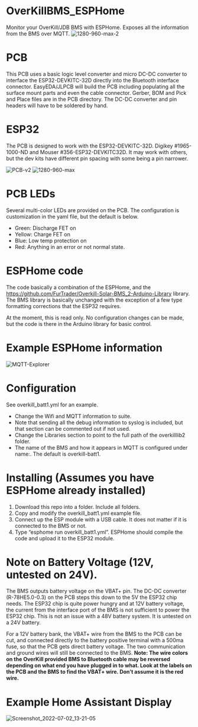 ﻿# OverKillBMS_ESPHome
Monitor your OverKill/JDB BMS with ESPHome. Exposes all the information from the BMS over MQTT. 
![1280-960-max-2](https://user-images.githubusercontent.com/107140997/177014934-49a9e192-bbda-47c8-b75a-70feade2163c.jpg)


# PCB
This PCB uses a basic logic level converter and micro DC-DC converter to interface the ESP32-DEVKITC-32D directly into the Bluetooth interface connector. EasyEDA/JLPCB will build the PCB including populating all the surface mount parts and even the cable connector. Gerber, BOM and Pick and Place files are in the PCB directory. The DC-DC converter and pin headers will have to be soldered by hand. 

# ESP32 
The PCB is designed to work with the ESP32-DEVKITC-32D. Digikey #1965-1000-ND and Mouser #356-ESP32-DEVKITC32D. It may work with others, but the dev kits have different pin spacing with some being a pin narrower.  

![PCB-v2](https://user-images.githubusercontent.com/107140997/177014873-3f73d354-1657-48e8-abae-97be63967e65.png)
![1280-960-max](https://user-images.githubusercontent.com/107140997/177014937-dcf19b92-7592-4c85-89b6-e7d1e986cb05.jpg)



# PCB LEDs
Several multi-color LEDs are provided on the PCB. The configuration is customization in the yaml file, but the default is below. 

- Green: Discharge FET on
- Yellow: Charge FET on
- Blue: Low temp protection on
- Red: Anything in an error or not normal state. 


# ESPHome code
The code basically a combination of the ESPHome, and the https://github.com/FurTrader/Overkill-Solar-BMS_2-Arduino-Library library. The BMS library is basically unchanged with the exception of a few type formatting corrections that the ESP32 requires. 

At the moment, this is read only. No configuration changes can be made, but the code is there in the Arduino library for basic control. 

# Example ESPHome information
![MQTT-Explorer](https://user-images.githubusercontent.com/107140997/177014871-44cc665a-d3e5-41db-851b-066be5fb917b.png)



# Configuration 
See overkill_batt1.yml for an example. 
- Change the Wifi and MQTT information to suite. 
- Note that sending all the debug information to syslog is included, but that section can be commented out if not used.
- Change the Libraries section to point to the full path of the overkilllib2 folder.
- The name of the BMS and how it appears in MQTT is configured under name:. The default is overkill-batt1. 

# Installing (Assumes you have ESPHome already installed)
1. Download this repo into a folder. Include all folders. 
2. Copy and modify the overkill_batt1.yml example file.
3. Connect up the ESP module with a USB cable. It does not matter if it is connected to the BMS or not. 
4. Type “esphome run overkill_batt1.yml”. ESPHome should compile the code and upload it to the ESP32 module. 


# Note on Battery Voltage (12V, untested on 24V). 
The BMS outputs battery voltage on the VBAT+ pin. The DC-DC converter (R-78HE5.0-0.3) on the PCB steps this down to the 5V the ESP32 chip needs. The ESP32 chip is quite power hungry and at 12V battery voltage, the current from the interface port of the BMS is not sufficient to power the ESP32 chip.
This is not an issue with a 48V battery system. It is untested on a 24V battery.  

For a 12V battery bank, the VBAT+ wire from the BMS to the PCB can be cut, and connected directly to the battery positive terminal with a 500ma fuse, so that the PCB gets direct battery voltage. The two communication and ground wires will still be connected to the BMS. **Note: The wire colors on the OverKill provided BMS to Bluetooth cable may be reversed depending on what end you have plugged in to what. Look at the labels on the PCB and the BMS to find the VBAT+ wire. Don’t assume it is the red wire.**



# Example Home Assistant Display

![Screenshot_2022-07-02_13-21-05](https://user-images.githubusercontent.com/107140997/177015137-40278ae7-0b63-43b5-b000-30204c605924.png)






 


